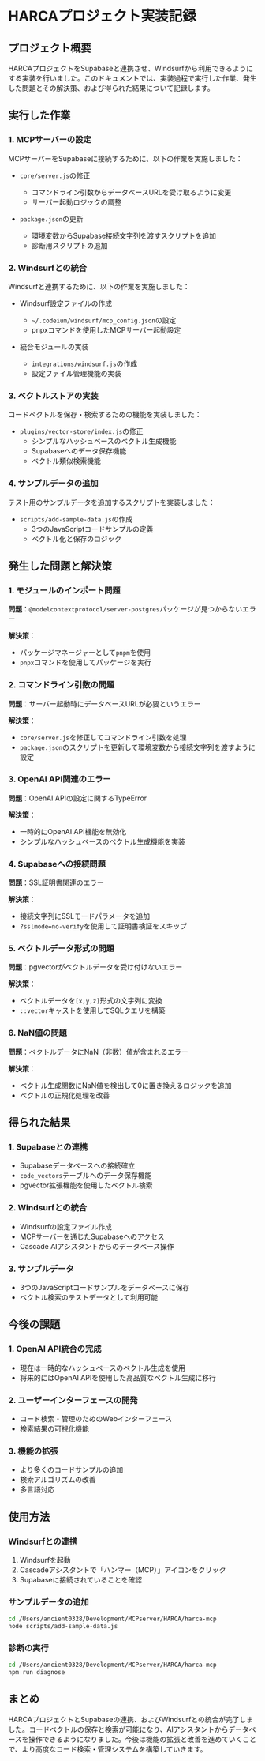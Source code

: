 # HARCAプロジェクト実装記録

## プロジェクト概要

HARCAプロジェクトをSupabaseと連携させ、Windsurfから利用できるようにする実装を行いました。このドキュメントでは、実装過程で実行した作業、発生した問題とその解決策、および得られた結果について記録します。

## 実行した作業

### 1. MCPサーバーの設定

MCPサーバーをSupabaseに接続するために、以下の作業を実施しました：

- `core/server.js`の修正
  - コマンドライン引数からデータベースURLを受け取るように変更
  - サーバー起動ロジックの調整

- `package.json`の更新
  - 環境変数からSupabase接続文字列を渡すスクリプトを追加
  - 診断用スクリプトの追加

### 2. Windsurfとの統合

Windsurfと連携するために、以下の作業を実施しました：

- Windsurf設定ファイルの作成
  - `~/.codeium/windsurf/mcp_config.json`の設定
  - pnpxコマンドを使用したMCPサーバー起動設定

- 統合モジュールの実装
  - `integrations/windsurf.js`の作成
  - 設定ファイル管理機能の実装

### 3. ベクトルストアの実装

コードベクトルを保存・検索するための機能を実装しました：

- `plugins/vector-store/index.js`の修正
  - シンプルなハッシュベースのベクトル生成機能
  - Supabaseへのデータ保存機能
  - ベクトル類似検索機能

### 4. サンプルデータの追加

テスト用のサンプルデータを追加するスクリプトを実装しました：

- `scripts/add-sample-data.js`の作成
  - 3つのJavaScriptコードサンプルの定義
  - ベクトル化と保存のロジック

## 発生した問題と解決策

### 1. モジュールのインポート問題

**問題**：`@modelcontextprotocol/server-postgres`パッケージが見つからないエラー

**解決策**：
- パッケージマネージャーとして`pnpm`を使用
- `pnpx`コマンドを使用してパッケージを実行

### 2. コマンドライン引数の問題

**問題**：サーバー起動時にデータベースURLが必要というエラー

**解決策**：
- `core/server.js`を修正してコマンドライン引数を処理
- `package.json`のスクリプトを更新して環境変数から接続文字列を渡すように設定

### 3. OpenAI API関連のエラー

**問題**：OpenAI APIの設定に関するTypeError

**解決策**：
- 一時的にOpenAI API機能を無効化
- シンプルなハッシュベースのベクトル生成機能を実装

### 4. Supabaseへの接続問題

**問題**：SSL証明書関連のエラー

**解決策**：
- 接続文字列にSSLモードパラメータを追加
- `?sslmode=no-verify`を使用して証明書検証をスキップ

### 5. ベクトルデータ形式の問題

**問題**：pgvectorがベクトルデータを受け付けないエラー

**解決策**：
- ベクトルデータを`[x,y,z]`形式の文字列に変換
- `::vector`キャストを使用してSQLクエリを構築

### 6. NaN値の問題

**問題**：ベクトルデータにNaN（非数）値が含まれるエラー

**解決策**：
- ベクトル生成関数にNaN値を検出して0に置き換えるロジックを追加
- ベクトルの正規化処理を改善

## 得られた結果

### 1. Supabaseとの連携

- Supabaseデータベースへの接続確立
- `code_vectors`テーブルへのデータ保存機能
- pgvector拡張機能を使用したベクトル検索

### 2. Windsurfとの統合

- Windsurfの設定ファイル作成
- MCPサーバーを通じたSupabaseへのアクセス
- Cascade AIアシスタントからのデータベース操作

### 3. サンプルデータ

- 3つのJavaScriptコードサンプルをデータベースに保存
- ベクトル検索のテストデータとして利用可能

## 今後の課題

### 1. OpenAI API統合の完成

- 現在は一時的なハッシュベースのベクトル生成を使用
- 将来的にはOpenAI APIを使用した高品質なベクトル生成に移行

### 2. ユーザーインターフェースの開発

- コード検索・管理のためのWebインターフェース
- 検索結果の可視化機能

### 3. 機能の拡張

- より多くのコードサンプルの追加
- 検索アルゴリズムの改善
- 多言語対応

## 使用方法

### Windsurfとの連携

1. Windsurfを起動
2. Cascadeアシスタントで「ハンマー（MCP）」アイコンをクリック
3. Supabaseに接続されていることを確認

### サンプルデータの追加

```bash
cd /Users/ancient0328/Development/MCPserver/HARCA/harca-mcp
node scripts/add-sample-data.js
```

### 診断の実行

```bash
cd /Users/ancient0328/Development/MCPserver/HARCA/harca-mcp
npm run diagnose
```

## まとめ

HARCAプロジェクトとSupabaseの連携、およびWindsurfとの統合が完了しました。コードベクトルの保存と検索が可能になり、AIアシスタントからデータベースを操作できるようになりました。今後は機能の拡張と改善を進めていくことで、より高度なコード検索・管理システムを構築していきます。
